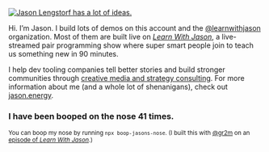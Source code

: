 [![Jason Lengstorf has a lot of ideas.](https://res.cloudinary.com/jlengstorf/image/upload/f_auto,g_auto/v1593579116/jason.energy/og-image.jpg)](https://www.jason.energy)

Hi. I’m Jason. I build lots of demos on this account and the [@learnwithjason](https://github.com/learnwithjason) organization. Most of them are built live on [_Learn With Jason_](https://www.learnwithjason.dev), a live-streamed pair programming show where super smart people join to teach us something new in 90 minutes.

I help dev tooling companies tell better stories and build stronger communities through [creative media and strategy consulting](https://lwj.dev/partners). For more information about me (and a whole lot of shenanigans), check out [jason.energy](https://www.jason.energy/).

### I have been booped on the nose <!-- boop-counter -->41<!-- /boop-counter --> times.

<small>You can boop my nose by running `npx boop-jasons-nose`. (I built this with [@gr2m](https://github.com/gr2m) on an [episode of _Learn With Jason_](https://www.learnwithjason.dev/github-automation-with-octokit).)</small>

<!--
**kamaljha0707/kamaljha0707** is a ✨ _special_ ✨ repository because its `README.md` (this file) appears on your GitHub profile.

Here are some ideas to get you started:

- 🔭 I’m currently working on ...
- 🌱 I’m currently learning ...
- 👯 I’m looking to collaborate on ...
- 🤔 I’m looking for help with ...
- 💬 Ask me about ...
- 📫 How to reach me: ...
- 😄 Pronouns: ...
- ⚡ Fun fact: ...
-->
